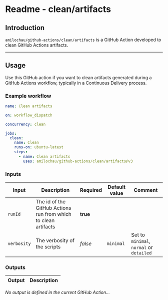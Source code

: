 # Readme - clean/artifacts

## Introduction

`amilochau/github-actions/clean/artifacts` is a GitHub Action developed to clean GitHub Actions artifacts.

---

## Usage

Use this GitHub action if you want to clean artifacts generated during a GitHub Actions workflow, typically in a Continuous Delivery process.

### Example workflow

```yaml
name: Clean artifacts

on: workflow_dispatch

concurrency: clean

jobs:
  clean:
    name: Clean
    runs-on: ubuntu-latest
    steps:
      - name: Clean artifacts
        uses: amilochau/github-actions/clean/artifacts@v3
```

### Inputs

| Input | Description | Required | Default value | Comment |
| ----- | ----------- | -------- | ------------- | ------- |
| `runId` | The id of the GitHub Actions run from which to clean artifacts | **true** |
| `verbosity` | The verbosity of the scripts | *false* | `minimal` | Set to `minimal`, `normal` or `detailed` |

### Outputs

| Output | Description |
| ------ | ----------- |

*No output is defined in the current GitHub Action...*
